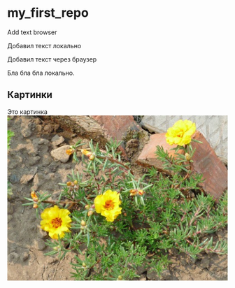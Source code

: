 # my_first_repo

Add text browser

Добавил текст локально

Добавил текст через браузер


Бла бла бла локально.


## Картинки 

Это картинка 
![Zfedfef](tsvetok-portulak-6-1.jpg)